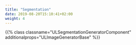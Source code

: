 ```yaml
---
title: "Segmentation"
date: 2019-08-20T15:10:41+02:00
weight: 4
---
```


{{% class classname="ULSegmentationGeneratorComponent" additionalprops="ULImageGeneratorBase" %}}